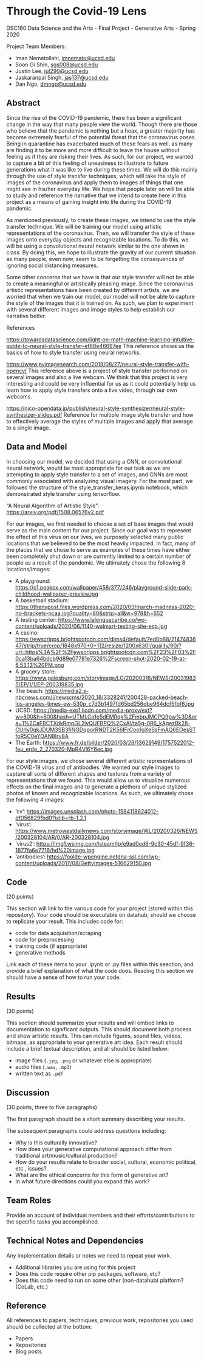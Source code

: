 # Through the Covid-19 Lens

DSC160 Data Science and the Arts - Final Project - Generative Arts - Spring 2020

Project Team Members: 
- Iman Nematollahi, imnemato@ucsd.edu
- Soon Gi Shin, sgs008@ucsd.edu
- Justin Lee, jul290@ucsd.edu
- Jaskaranpal Singh, jas137@ucsd.edu
- Dan Ngo, dmngo@ucsd.edu

## Abstract
Since the rise of the COVID-19 pandemic, there has been a significant change in the way that many people view the world. Though there are those who believe that the pandemic is nothing but a hoax, a greater majority has become extremely fearful of the potential threat that the coronavirus poses. Being in quarantine has exacerbated much of these fears as well, as many are finding it to be more and more difficult to leave the house without feeling as if they are risking their lives. As such, for our project, we wanted to capture a bit of this feeling of uneasiness to illustrate to future generations what it was like to live during these times. We will do this mainly through the use of style transfer techniques, which will take the style of images of the coronavirus and apply them to images of things that one might see in his/her everyday life. We hope that people later on will be able to study and reference the narrative that we intend to create here in this project as a means of gaining insight into life during the COVID-19 pandemic.
  
As mentioned previously, to create these images, we intend to use the style transfer technique. We will be training our model using artistic representations of the coronavirus. Then, we will transfer the style of these images onto everyday objects and recognizable locations. To do this, we will be using a convolutional neural network similar to the one shown in class. By doing this, we hope to illustrate the gravity of our current situation as many people, even now, seem to be forgetting the consequences of ignoring social distancing measures.

Some other concerns that we have is that our style transfer will not be able to create a meaningful or artistically pleasing image. Since the coronavirus artistic representations have been created by different artists, we are worried that when we train our model, our model will not be able to capture the style of the images that it is trained on. As such, we plan to experiment with several different images and image styles to help establish our narrative better.


References

https://towardsdatascience.com/light-on-math-machine-learning-intuitive-guide-to-neural-style-transfer-ef88e46697ee
This reference shows us the basics of how to style transfer using neural networks.

https://www.pyimagesearch.com/2018/08/27/neural-style-transfer-with-opencv/
This reference above is a project of style transfer performed on several images and also a live webcam. We think that this project is very interesting and could be very influential for us as it could potentially help us learn how to apply style transfers onto a live video, through our own webcams.

https://nico-opendata.jp/publish/neural-style-synthesizer/neural-style-synthesizer-slides.pdf
Reference for multiple image style transfer and how to effectively average the styles of multiple images and apply that average to a single image.



## Data and Model

In choosing our model, we decided that using a CNN, or convolutional neural network, would be most appropriate for our task as we are attempting to apply style transfer to a set of images, and CNNs are most commonly associated with analyzing visual imagery. For the most part, we followed the structure of the style_transfer_keras.ipynb notebook, which demonstrated style transfer using tensorflow. 

“A Neural Algorithm of Artistic Style”:  https://arxiv.org/pdf/1508.06576v2.pdf


For our images, we first needed to choose a set of base images that would serve as the main content for our project. Since our goal was to represent the effect of this virus on our lives, we purposely selected many public locations that we believed to be the most heavily impacted. In fact, many of the places that we chose to serve as examples of these times have either been completely shut down or are currently limited to a certain number of people as a result of the pandemic. We ultimately chose the following 8 locations/images:
 
- A playground: https://c1.peakpx.com/wallpaper/458/377/246/playground-slide-park-childhood-wallpaper-preview.jpg
- A basketball stadium: https://thenypost.files.wordpress.com/2020/03/march-madness-2020-no-brackets-ncaa.jpg?quality=80&strip=all&w=978&h=652
- A testing center: https://www.lalenguacaribe.co/wp-content/uploads/2020/06/1140-walmart-testing-site-esp.jpg
- A casino:
https://ewscripps.brightspotcdn.com/dims4/default/7ed0b88/2147483647/strip/true/crop/1848x970+0+112/resize/1200x630!/quality/90/?url=https%3A%2F%2Fewscripps.brightspotcdn.com%2F23%2F03%2F0ca13ba64bdcb9d89e07781e7326%2Fscreen-shot-2020-02-19-at-6.53.13%20PM.png 
- A grocery store: https://www.galesburg.com/storyimage/LG/20200316/NEWS/200319835/EP/1/1/EP-200319835.jpg 
- The beach: https://media2.s-nbcnews.com/i/newscms/2020_18/3328241/200428-packed-beach-los-angeles-times-ew-530p_c7d3b1497fd65bd256dbe964dcf5fbf6.jpg 
- UCSD: https://media-exp1.licdn.com/media-proxy/ext?w=800&h=800&hash=UTMLCo1e5dEMRqk%2FmbpJMCPQ9pw%3D&ora=1%2CaFBCTXdkRmpGL2lvQUFBPQ%2CxAVta5g-0R6_kAgezBk28-CUrly0qkJDUM3SB3fiNGDqporRNDT2K56IFrCoo1gXeSsFmAQ6EOesSTfoR5C0eYOAN8Iry8A
- The Earth:
https://www.fr.de/bilder/2020/03/26/13629149/1757522012-feu_erde_2_270320-MpR4Vl6Y6ec.jpg

For our style images, we chose several different artistic representations of the COVID-19 virus and of antibodies. We wanted our style images to capture all sorts of different shapes and textures from a variety of representations that we found. This would allow us to visualize numerous effects on the final images and to generate a plethora of unique stylized photos of known and recognizable locations. As such, we ultimately chose the following 4 images:

- ‘cv’:
https://images.unsplash.com/photo-1584118624012-df056829fbd0?ixlib=rb-1.2.1
- ‘virus’: https://www.metrowestdailynews.com/storyimage/WL/20200326/NEWS/200328104/AR/0/AR-200328104.jpg
- ‘virus2’: https://img1.wsimg.com/isteam/ip/e9ad0ed6-9c30-45df-9f36-1877fa6e7716/hd%20image.jpg
- ‘antibodies’: https://foolde-wpengine.netdna-ssl.com/wp-content/uploads/2017/08/GettyImages-516629150.jpg

## Code

(20 points)

This section will link to the various code for your project (stored within this repository). Your code should be executable on datahub, should we choose to replicate your result. This includes code for: 

- code for data acquisition/scraping
- code for preprocessing
- training code (if appropriate)
- generative methods

Link each of these items to your .ipynb or .py files within this seection, and provide a brief explanation of what the code does. Reading this section we should have a sense of how to run your code.

## Results

(30 points) 

This section should summarize your results and will embed links to documentation to significant outputs. This should document both process and show artistic results. This can include figures, sound files, videos, bitmaps, as appropriate to your generative art idea. Each result should include a brief textual description, and all should be listed below: 

- image files (`.jpg`, `.png` or whatever else is appropriate)
- audio files (`.wav`, `.mp3`)
- written text as `.pdf`

## Discussion

(30 points, three to five paragraphs)

The first paragraph should be a short summary describing your results.

The subsequent paragraphs could address questions including:
- Why is this culturally innovative?
- How does your generative computational approach differ from traditional art/music/cultural production? 
- How do your results relate to broader social, cultural, economic political, etc., issues? 
- What are the ethical concerns for this form of generative art? 
- In what future directions could you expand this work?

## Team Roles

Provide an account of individual members and their efforts/contributions to the specific tasks you accomplished.

## Technical Notes and Dependencies

Any implementation details or notes we need to repeat your work. 
- Additional libraries you are using for this project
- Does this code require other pip packages, software, etc?
- Does this code need to run on some other (non-datahub) platform? (CoLab, etc.)

## Reference

All references to papers, techniques, previous work, repositories you used should be collected at the bottom:
- Papers
- Repositories
- Blog posts
